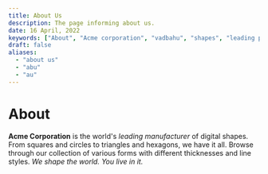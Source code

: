 ```yaml
---
title: About Us
description: The page informing about us.
date: 16 April, 2022
keywords: ["About", "Acme corporation", "vadbahu", "shapes", "leading producer"]
draft: false
aliases:
  - "about us"
  - "abu"
  - "au"
---
```


# About

**Acme Corporation** is the world's _leading manufacturer_ of digital shapes. From squares and circles to triangles and hexagons, we have it all. Browse through our collection of various forms with different thicknesses and line styles. _We shape the world. You live in it._

